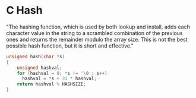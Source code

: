 # C Hash

"The hashing function, which is used by both lookup and install, adds each character value in the string to a scrambled combination of the previous ones and returns the remainder modulo the array size. This is not the best possible hash function, but it is short and effective."

``` c
unsigned hash(char *s)
{
    unsigned hashval;
    for (hashval = 0; *s != '\0'; s++)
      hashval = *s + 31 * hashval;
    return hashval % HASHSIZE;
}
```